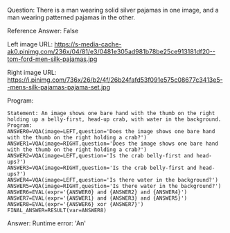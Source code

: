 Question: There is a man wearing solid silver pajamas in one image, and a man wearing patterned pajamas in the other.

Reference Answer: False

Left image URL: https://s-media-cache-ak0.pinimg.com/236x/04/81/e3/0481e305ad981b78be25ce913181df20--tom-ford-men-silk-pajamas.jpg

Right image URL: https://i.pinimg.com/736x/26/b2/4f/26b24fafd53f091e575c08677c3413e5--mens-silk-pajamas-pajama-set.jpg

Program:

```
Statement: An image shows one bare hand with the thumb on the right holding up a belly-first, head-up crab, with water in the background.
Program:
ANSWER0=VQA(image=LEFT,question='Does the image shows one bare hand with the thumb on the right holding a crab?')
ANSWER1=VQA(image=RIGHT,question='Does the image shows one bare hand with the thumb on the right holding a crab?')
ANSWER2=VQA(image=LEFT,question='Is the crab belly-first and head-ups?')
ANSWER3=VQA(image=RIGHT,question='Is the crab belly-first and head-ups?')
ANSWER4=VQA(image=LEFT,question='Is there water in the background?')
ANSWER5=VQA(image=RIGHT,question='Is there water in the background?')
ANSWER6=EVAL(expr='{ANSWER0} and {ANSWER2} and {ANSWER4}')
ANSWER7=EVAL(expr='{ANSWER1} and {ANSWER3} and {ANSWER5}')
ANSWER8=EVAL(expr='{ANSWER6} xor {ANSWER7}')
FINAL_ANSWER=RESULT(var=ANSWER8)
```
Answer: Runtime error: 'An'

